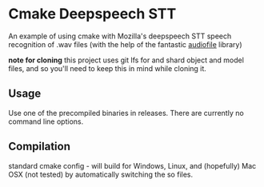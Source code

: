 # Cmake Deepspeech STT

An example of using cmake with Mozilla's deepspeech STT speech recognition of .wav files (with the help of the fantastic [audiofile](https://github.com/adamstark/AudioFile) library)

**note for cloning** this project uses git lfs for and shard object and model files, and so you'll need to keep this in mind while cloning it.

## Usage

Use one of the precompiled binaries in releases. There are currently no command line options.

## Compilation

standard cmake config - will build for Windows, Linux, and (hopefully) Mac OSX (not tested) by automatically switching the so files.
